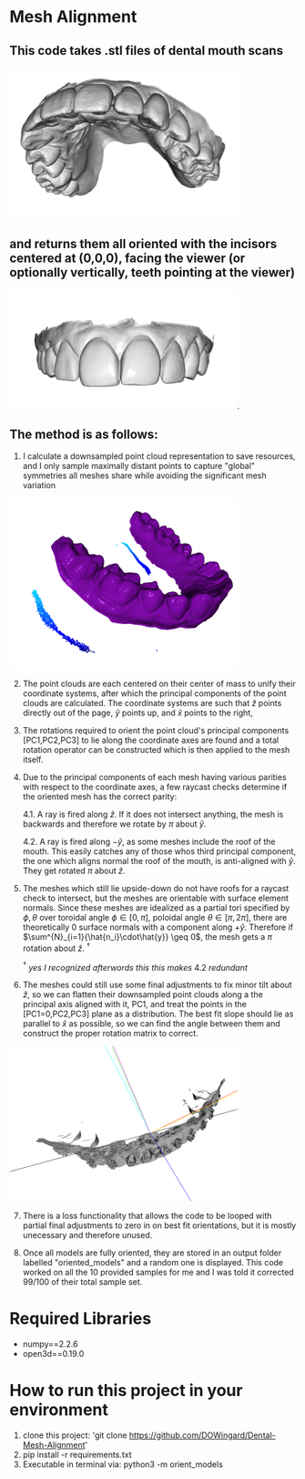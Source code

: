 # Mesh Alignment 


## This code takes .stl files of dental mouth scans 
<img src="images\variation3.png" alt="Unoriented Dental Scan" width="400">

## and returns them all oriented with the incisors centered at (0,0,0), facing the viewer (or optionally vertically, teeth pointing at the viewer)
<img src="images/oriented_mesh.png" alt="Oriented Dental Scan" width="400">.

## The method is as follows:

1. I calculate a downsampled point cloud representation to save resources, and I only sample maximally distant points to capture "global" symmetries all meshes share while avoiding the significant mesh variation

<img src="images/cloud_3.png" alt="Dental Scan" width="400">

2. The point clouds are each centered on their center of mass to unify their coordinate systems, after which the principal components of the point clouds are calculated. The coordinate systems are such that $\hat{z}$ points directly out of the page, $\hat{y}$ points up, and $\hat{x}$ points to the right,

3. The rotations required to orient the point cloud's principal components [PC1,PC2,PC3] to lie along the coordinate axes are found and a total rotation operator can be constructed which is then applied to the mesh itself.

4. Due to the principal components of each mesh having various parities with respect to the coordinate axes, a few raycast checks determine if the oriented mesh has the correct parity:
    
    4.1. A ray is fired along $\hat{z}$. If it does not intersect anything, the mesh is backwards and therefore we rotate by $\pi$ about $\hat{y}$.

    4.2. A ray is fired along $-\hat{y}$, as some meshes include the roof of the mouth. This easily catches any of those whos third principal component, the one which aligns normal the roof of the mouth, is anti-aligned with $\hat{y}$. They get rotated $\pi$ about $\hat{z}$.

5. The meshes which still lie upside-down do not have roofs for a raycast check to intersect, but the meshes are orientable with surface element normals. Since these meshes are idealized as a partial tori specified by $\phi,\theta$ over toroidal angle $\phi\in[0,\pi]$, poloidal angle $\theta\in[\pi,2\pi]$, there are theoretically 0 surface normals with a component along $+\hat{y}$. Therefore if  $\sum^{N}_{i=1}{\hat{n_i}\cdot\hat{y}} \geq 0$,  the mesh gets a $\pi$ rotation about $\hat{z}$. $^\dag$ 

    ${^\dag}$ $\textit{yes I recognized afterwords this this makes}$ 4.2 $\textit{redundant}$

6. The meshes could still use some final adjustments to fix minor tilt about $\hat{z}$, so we can flatten their downsampled point clouds along a the principal axis aligned with it, PC1, and treat the points in the [PC1=0,PC2,PC3] plane as a distribution. The best fit slope should lie as parallel to $\hat{x}$ as possible, so we can find the angle between them and construct the proper rotation matrix to correct.

<img src="images/flat1.png" alt="Oriented Dental Scan" width="400">

7. There is a loss functionality that allows the code to be looped with partial final adjustments to zero in on best fit orientations, but it is mostly unecessary and therefore unused.

8. Once all models are fully oriented, they are stored in an output folder labelled "oriented_models" and a random one is displayed. This code worked on all the 10 provided samples for me and I was told it corrected 99/100 of their total sample set.


# Required Libraries
* numpy==2.2.6
* open3d==0.19.0



# How to run this project in your environment

1. clone this project:
    'git clone https://github.com/DOWingard/Dental-Mesh-Alignment'
2. pip install -r requirements.txt
4. Executable in terminal via:  python3 -m orient_models   
